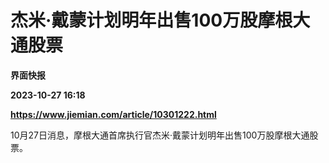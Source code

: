 # 杰米·戴蒙计划明年出售100万股摩根大通股票
**界面快报**

**2023-10-27 16:18**

**https://www.jiemian.com/article/10301222.html**

10月27日消息，摩根大通首席执行官杰米·戴蒙计划明年出售100万股摩根大通股票。